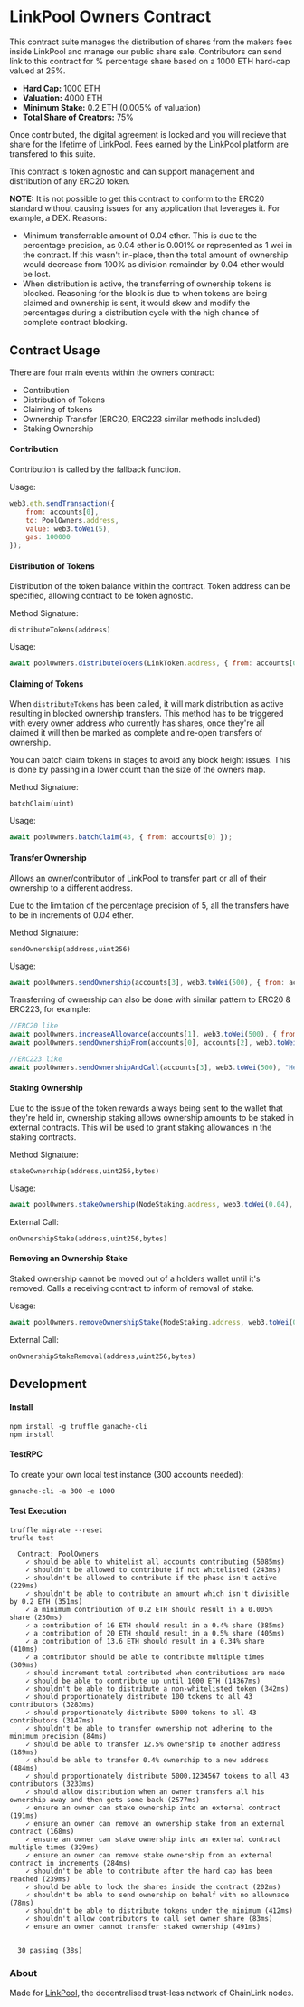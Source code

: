 # LinkPool Owners Contract

This contract suite manages the distribution of shares from the makers fees inside LinkPool and manage our public share sale. Contributors can send link to this contract for % percentage share based on a 1000 ETH hard-cap valued at 25%.

- **Hard Cap:** 1000 ETH
- **Valuation:** 4000 ETH
- **Minimum Stake:** 0.2 ETH (0.005% of valuation)
- **Total Share of Creators:** 75%

Once contributed, the digital agreement is locked and you will recieve that share for the lifetime of LinkPool. Fees earned by the LinkPool platform are transfered to this suite.

This contract is token agnostic and can support management and distribution of any ERC20 token.

**NOTE:** It is not possible to get this contract to conform to the ERC20 standard without causing issues for any application that leverages it. For example, a DEX. Reasons:
- Minimum transferrable amount of 0.04 ether. This is due to the percentage precision, as 0.04 ether is 0.001% or represented as 1 wei in the contract. If this wasn't in-place, then the total amount of ownership would decrease from 100% as division remainder by 0.04 ether would be lost.
- When distribution is active, the transferring of ownership tokens is blocked. Reasoning for the block is due to when tokens are being claimed and ownership is sent, it would skew and modify the percentages during a distribution cycle with the high chance of complete contract blocking.

## Contract Usage

There are four main events within the owners contract:

- Contribution
- Distribution of Tokens
- Claiming of tokens
- Ownership Transfer (ERC20, ERC223 similar methods included)
- Staking Ownership

#### Contribution
Contribution is called by the fallback function.

Usage:
```js
web3.eth.sendTransaction({
    from: accounts[0],
    to: PoolOwners.address,
    value: web3.toWei(5),
    gas: 100000
});
```

#### Distribution of Tokens
Distribution of the token balance within the contract. Token address can be specified, allowing contract to be token agnostic.

Method Signature:
```
distributeTokens(address)
```

Usage:
```js
await poolOwners.distributeTokens(LinkToken.address, { from: accounts[0] });
```

#### Claiming of Tokens
When `distributeTokens` has been called, it will mark distribution as active resulting in blocked ownership transfers. This method has to be triggered with every owner address who currently has shares, once they're all claimed it will then be marked as complete and re-open transfers of ownership.

You can batch claim tokens in stages to avoid any block height issues. This is done by passing in a lower count than the size of the owners map.

Method Signature:
```
batchClaim(uint)
```
Usage:
```js
await poolOwners.batchClaim(43, { from: accounts[0] });
```

#### Transfer Ownership
Allows an owner/contributor of LinkPool to transfer part or all of their ownership to a different address.

Due to the limitation of the percentage precision of 5, all the transfers have to be in increments of 0.04 ether.

Method Signature:
```
sendOwnership(address,uint256)
```

Usage:
```js
await poolOwners.sendOwnership(accounts[3], web3.toWei(500), { from: accounts[0] });
```

Transferring of ownership can also be done with similar pattern to ERC20 & ERC223, for example:
```js
//ERC20 like
await poolOwners.increaseAllowance(accounts[1], web3.toWei(500), { from: accounts[0] });
await poolOwners.sendOwnershipFrom(accounts[0], accounts[2], web3.toWei(500), { from: accounts[1] });

//ERC223 like
await poolOwners.sendOwnershipAndCall(accounts[3], web3.toWei(500), "Hello world", { from: accounts[0] });
```

#### Staking Ownership
Due to the issue of the token rewards always being sent to the wallet that they're held in, ownership staking allows ownership amounts to be staked
in external contracts. This will be used to grant staking allowances in the staking contracts. 

Method Signature:
```
stakeOwnership(address,uint256,bytes)
```
Usage:
```js
await poolOwners.stakeOwnership(NodeStaking.address, web3.toWei(0.04), "data", { from: accounts[0] });
```

External Call:
```
onOwnershipStake(address,uint256,bytes)
```


#### Removing an Ownership Stake
Staked ownership cannot be moved out of a holders wallet until it's removed. Calls a receiving contract to inform of removal of stake.

Usage:
```js
await poolOwners.removeOwnershipStake(NodeStaking.address, web3.toWei(0.04), "data", { from: accounts[0] });
```

External Call:
```
onOwnershipStakeRemoval(address,uint256,bytes)
```

## Development
#### Install

```
npm install -g truffle ganache-cli
npm install
```

#### TestRPC
To create your own local test instance (300 accounts needed):
```
ganache-cli -a 300 -e 1000
```

#### Test Execution

```
truffle migrate --reset
trufle test
```

```
  Contract: PoolOwners
    ✓ should be able to whitelist all accounts contributing (5085ms)
    ✓ shouldn't be allowed to contribute if not whitelisted (243ms)
    ✓ shouldn't be allowed to contribute if the phase isn't active (229ms)
    ✓ shouldn't be able to contribute an amount which isn't divisible by 0.2 ETH (351ms)
    ✓ a minimum contribution of 0.2 ETH should result in a 0.005% share (230ms)
    ✓ a contribution of 16 ETH should result in a 0.4% share (385ms)
    ✓ a contribution of 20 ETH should result in a 0.5% share (405ms)
    ✓ a contribution of 13.6 ETH should result in a 0.34% share (410ms)
    ✓ a contributor should be able to contribute multiple times (309ms)
    ✓ should increment total contributed when contributions are made
    ✓ should be able to contribute up until 1000 ETH (14367ms)
    ✓ shouldn't be able to distribute a non-whitelisted token (342ms)
    ✓ should proportionately distribute 100 tokens to all 43 contributors (3283ms)
    ✓ should proportionately distribute 5000 tokens to all 43 contributors (3147ms)
    ✓ shouldn't be able to transfer ownership not adhering to the minimum precision (84ms)
    ✓ should be able to transfer 12.5% ownership to another address (189ms)
    ✓ should be able to transfer 0.4% ownership to a new address (484ms)
    ✓ should proportionately distribute 5000.1234567 tokens to all 43 contributors (3233ms)
    ✓ should allow distribution when an owner transfers all his ownership away and then gets some back (2577ms)
    ✓ ensure an owner can stake ownership into an external contract (191ms)
    ✓ ensure an owner can remove an ownership stake from an external contract (168ms)
    ✓ ensure an owner can stake ownership into an external contract multiple times (329ms)
    ✓ ensure an owner can remove stake ownership from an external contract in increments (284ms)
    ✓ shouldn't be able to contribute after the hard cap has been reached (239ms)
    ✓ should be able to lock the shares inside the contract (202ms)
    ✓ shouldn't be able to send ownership on behalf with no allownace (78ms)
    ✓ shouldn't be able to distribute tokens under the minimum (412ms)
    ✓ shouldn't allow contributors to call set owner share (83ms)
    ✓ ensure an owner cannot transfer staked ownership (491ms)


  30 passing (38s)
```

### About

Made for [LinkPool](https://linkpool.io), the decentralised trust-less network of ChainLink nodes.

